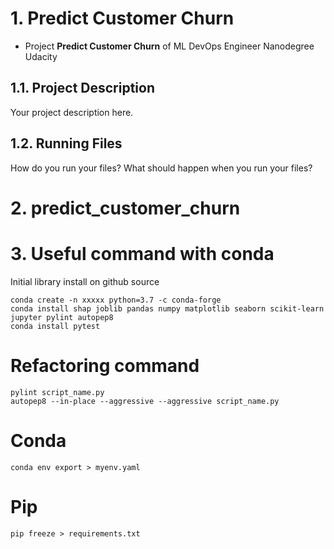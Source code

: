 # 1. Predict Customer Churn

- Project **Predict Customer Churn** of ML DevOps Engineer Nanodegree Udacity

## 1.1. Project Description

Your project description here.

## 1.2. Running Files

How do you run your files? What should happen when you run your files?

# 2. predict_customer_churn

# 3. Useful command with conda

Initial library install on github source

```
conda create -n xxxxx python=3.7 -c conda-forge
conda install shap joblib pandas numpy matplotlib seaborn scikit-learn jupyter pylint autopep8
conda install pytest
```

# Refactoring command

```
pylint script_name.py
autopep8 --in-place --aggressive --aggressive script_name.py
```

# Conda

```
conda env export > myenv.yaml
```

# Pip

```
pip freeze > requirements.txt
```
